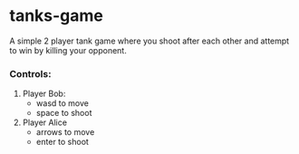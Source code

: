 # tanks-game
A simple 2 player tank game where you shoot after each other and attempt to win by killing your opponent.  

### Controls:
1. Player Bob:
   * wasd to move
   * space to shoot
2. Player Alice
   * arrows to move
   * enter to shoot

   
